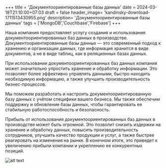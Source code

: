 +++
title = 'Документоориентированные базы данных'
date = 2024-03-18T21:10:00+07:03
draft = false
header_image= 'kandinsky-download-1711513430955.png'
description= 'Документоориентированные базы данных'
tags = ['MongoDB','Couchbase','Firebase']
+++

Наша компания предоставляет услугу создания и использования документоориентированных баз данных в производстве. Документоориентированные базы данных — это современный подход к хранению и организации данных, где информация хранится в виде документов, а не в виде таблиц, как в реляционных базах данных.

При использовании документоориентированных баз данных компания может значительно упростить хранение и обработку информации. Это позволяет более эффективно управлять данными, быстро находить необходимую информацию, а также улучшить производительность бизнес-процессов.

Мы поможем разработать и настроить документоориентированную базу данных с учётом специфики вашего бизнеса. Мы также обеспечим поддержку и обновление базы данных, чтобы гарантировать ее стабильную работоспособность и безопасность.

Прибыль от использования документоориентированных баз данных в производстве может быть огромной. Это позволит снизить издержки на хранение и обработку данных, повысить производительность сотрудников, улучшить качество продукции и услуг, а также быстрее реагировать на изменения на рынке. В конечном итоге, это приведет к увеличению прибыли компании и укреплению ее конкурентных позиций.

![alt text](kandinsky-download-1711513299284.png)

